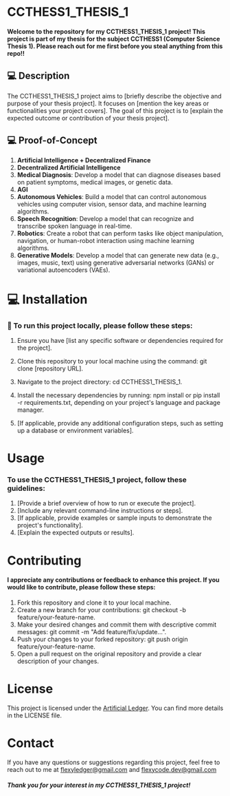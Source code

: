 # CCTHESS1_THESIS_1

#### Welcome to the repository for my CCTHESS1_THESIS_1 project! This project is part of my thesis for the subject CCTHESS1 (Computer Science Thesis 1). Please reach out for me first before you steal anything from this repo!!

## 💻 Description
The CCTHESS1_THESIS_1 project aims to [briefly describe the objective and purpose of your thesis project]. It focuses on [mention the key areas or functionalities your project covers]. The goal of this project is to [explain the expected outcome or contribution of your thesis project].

## 💻 Proof-of-Concept

1. **Artificial Intelligence + Decentralized Finance**
2. **Decentralized Artificial Intelligence**
3. **Medical Diagnosis**: Develop a model that can diagnose diseases based on patient symptoms, medical images, or genetic data.
4. **AGI**
5. **Autonomous Vehicles**: Build a model that can control autonomous vehicles using computer vision, sensor data, and machine learning algorithms.
6. **Speech Recognition**: Develop a model that can recognize and transcribe spoken language in real-time.
7. **Robotics**: Create a robot that can perform tasks like object manipulation, navigation, or human-robot interaction using machine learning algorithms.
8. **Generative Models**: Develop a model that can generate new data (e.g., images, music, text) using generative adversarial networks (GANs) or variational autoencoders (VAEs).
# 💻 Installation   

### 🧰 To run this project locally, please follow these steps:

1. Ensure you have [list any specific software or dependencies required for the project].
2. Clone this repository to your local machine using the command: git clone [repository URL].
3. Navigate to the project directory: cd CCTHESS1_THESIS_1.
4. Install the necessary dependencies by running: npm install or pip install -r requirements.txt, depending on your project's language and package manager.

5. [If applicable, provide any additional configuration steps, such as setting up a database or environment variables].
   
# Usage
### To use the CCTHESS1_THESIS_1 project, follow these guidelines:

1. [Provide a brief overview of how to run or execute the project].
2. [Include any relevant command-line instructions or steps].
3. [If applicable, provide examples or sample inputs to demonstrate the project's functionality].
4. [Explain the expected outputs or results].

# Contributing 

#### I appreciate any contributions or feedback to enhance this project. If you would like to contribute, please follow these steps:

1. Fork this repository and clone it to your local machine.
2. Create a new branch for your contributions: git checkout -b feature/your-feature-name.
3. Make your desired changes and commit them with descriptive commit messages: git commit -m "Add feature/fix/update...".
4. Push your changes to your forked repository: git push origin feature/your-feature-name.
5. Open a pull request on the original repository and provide a clear description of your changes.

# License
This project is licensed under the [Artificial Ledger](https://github.com/Artificial-Ledger-Technology). You can find more details in the LICENSE file.

# Contact
If you have any questions or suggestions regarding this project, feel free to reach out to me at flexyledger@gmail.com and flexycode.dev@gmail.com

##### Thank you for your interest in my CCTHESS1_THESIS_1 project!


